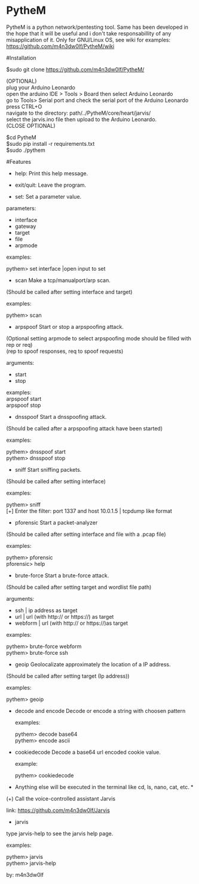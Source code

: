 # PytheM

PytheM is a python network/pentesting tool. Same has been developed in the hope that it will be useful and i don't take responsabillity of any misapplication of it. Only for GNU/Linux OS, see wiki for examples:<br/> https://github.com/m4n3dw0lf/PytheM/wiki<br/> 

#Installation

$sudo git clone https://github.com/m4n3dw0lf/PytheM/ <br />

(OPTIONAL)<br />
plug your Arduino Leonardo <br />
open the arduino IDE > Tools > Board then select Arduino Leonardo <br />
go to Tools> Serial port and check the serial port of the Arduino Leonardo <br />
press CTRL+O <br />
navigate to the directory: path/../PytheM/core/heart/jarvis/ <br />
select the jarvis.ino file then upload to the Arduino Leonardo. <br />
(CLOSE OPTIONAL) <br />

$cd PytheM<br/>
$sudo pip install -r requirements.txt <br />
$sudo ./pythem <br/>

#Features

- help:			Print this help message.<br />


- exit/quit:		Leave the program.<br />


- set:			Set a parameter value.<br />

 parameters:<br />

 - interface
 - gateway
 - target
 - file
 - arpmode

  examples: <br />

   pythem> set interface         |open input to set<br />


- scan			Make a tcp/manualport/arp scan.<br />

(Should be called after setting interface and target)<br />

  examples:<br />

   pythem> scan<br />


- arpspoof		Start or stop a arpspoofing attack.<br />

(Optional setting arpmode to select arpspoofing mode should be filled with rep or req)<br />
(rep to spoof responses, req to spoof requests) <br />

arguments:<br />

 - start
 - stop

  examples:<br />
   arpspoof start <br />
   arpspoof stop <br />


- dnsspoof		Start a dnsspoofing attack.<br />

(Should be called after a arpspoofing attack have been started)<br />

  examples:<br />

   pythem> dnsspoof start<br />
   pythem> dnsspoof stop<br />


- sniff			Start sniffing packets.<br />

(Should be called after setting interface)<br />

  examples:<br />

   pythem> sniff<br />
   [+] Enter the filter: port 1337 and host 10.0.1.5  | tcpdump like format<br />

- pforensic		Start a packet-analyzer<br />

(Should be called after setting interface and file with a .pcap file)

  examples:<br />

   pythem> pforensic<br />
   pforensic> help<br />

- brute-force		Start a brute-force attack.<br />

(Should be called after setting target and wordlist file path)<br />

arguments:<br />

 - ssh		| ip address as target<br />
 - url		| url (with http:// or https://) as target<br />
 - webform	| url (with http:// or https://)as target<br />

  examples:<br />

   pythem> brute-force webform<br />
   pythem> brute-force ssh<br />


- geoip			Geolocalizate approximately the location of a IP address.<br />


(Should be called after setting target (Ip address))<br />

  examples:<br />

   pythem> geoip<br />


- decode and encode	Decode or encode a string with choosen pattern<br />

  examples:<br />

   pythem> decode base64<br />
   pythem> encode ascii<br />


- cookiedecode		Decode a base64 url encoded cookie value.<br />

  example:<br />

   pythem> cookiedecode<br />


* Anything else will be executed in the terminal like cd, ls, nano, cat, etc. *<br />

(+) Call the voice-controlled assistant Jarvis<br />

link: https://github.com/m4n3dw0lf/Jarvis<br />

- jarvis <br />

type jarvis-help to see the jarvis help page.<br />

  examples:<br />

   pythem> jarvis<br />
   pythem> jarvis-help<br />


by: m4n3dw0lf<br />
